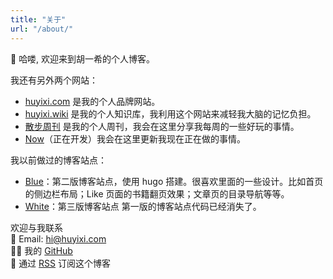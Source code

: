```yaml
---
title: "关于"
url: "/about/"
---
```


👋 哈喽, 欢迎来到胡一希的个人博客。

我还有另外两个网站：

- [huyixi.com](https://huyixi.com) 是我的个人品牌网站。
- [huyixi.wiki](https://huyixi.wiki) 是我的个人知识库，我利用这个网站来减轻我大脑的记忆负担。
- [散步周刊](https://weekly.huyixi.com) 是我的个人周刊，我会在这里分享我每周的一些好玩的事情。
- [Now](https://now.huyixi.com)（正在开发）我会在这里更新我现在正在做的事情。

我以前做过的博客站点：

- [Blue](https://blue.huyixi.com/zh/)：第二版博客站点，使用 hugo 搭建。很喜欢里面的一些设计。比如首页的侧边栏布局；Like 页面的书籍翻页效果；文章页的目录导航等等。
- [White](https://white.huyixi.com)：第三版博客站点
  第一版的博客站点代码已经消失了。

欢迎与我联系  
📮 Email: [hi@huyixi.com](mailto:hi@huyixi.com)  
🧑‍💻 我的 [GitHub](https://github.com/huyixi)  
📰 通过 [RSS](/index.xml) 订阅这个博客
